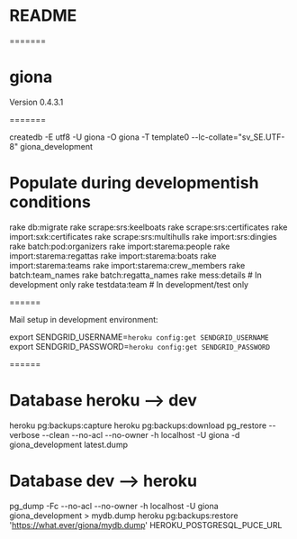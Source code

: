 # README

=======
# giona

Version 0.4.3.1

=======

createdb -E utf8 -U giona -O giona -T template0 --lc-collate="sv_SE.UTF-8" giona_development

# Populate during developmentish conditions
rake db:migrate
rake scrape:srs:keelboats
rake scrape:srs:certificates
rake import:sxk:certificates
rake scrape:srs:multihulls
rake import:srs:dingies
rake batch:pod:organizers
rake import:starema:people
rake import:starema:regattas
rake import:starema:boats
rake import:starema:teams
rake import:starema:crew_members
rake batch:team_names
rake batch:regatta_names
rake mess:details # In development only
rake testdata:team # In development/test only

======

Mail setup in development environment:

export SENDGRID_USERNAME=`heroku config:get SENDGRID_USERNAME`
export SENDGRID_PASSWORD=`heroku config:get SENDGRID_PASSWORD`


======

# Database heroku --> dev
heroku pg:backups:capture
heroku pg:backups:download
pg_restore --verbose --clean --no-acl --no-owner -h localhost -U giona -d giona_development latest.dump

# Database dev --> heroku
pg_dump -Fc --no-acl --no-owner -h localhost -U giona giona_development > mydb.dump
heroku pg:backups:restore 'https://what.ever/giona/mydb.dump' HEROKU_POSTGRESQL_PUCE_URL
